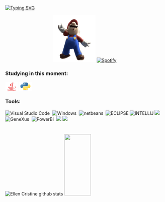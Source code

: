 <a href="https://git.io/typing-svg"><img src="https://readme-typing-svg.herokuapp.com?font=Roboto&weight=500&duration=3000&pause=1000&color=F4F4F7&repeat=true&width=554&lines=%F0%9F%8C%B1+Programmer+in+development;%F0%9F%92%99Passionate+about+data+and+technology;%F0%9F%8E%AFAnalyze%2C+create%2C+solver%2C+and+save+time;%F0%9F%8E%93Student+Information+Systems;%F0%9F%87%A7%F0%9F%87%B7+%F0%9F%91%A9%F0%9F%8F%BD%E2%80%8D%F0%9F%92%BB" alt="Typing SVG"/></a>

<p align="center">
  <img width="27%" height="150px" src="https://github.com/ellencrist/ellencrist/blob/main/img_R/super-mario-rock-and-roll-head-unscreen.gif?raw=true"/>
  <a href="https://open.spotify.com/playlist/2ycm4NMyOUfDe0i3I4oHMm">
    <img src="https://novatorem-t57o-1wqrp0fy7-ellencrist.vercel.app/api/spotify" alt="Spotify">
  </a>
</p>


### Studying in this moment:
<div style="display: inline_block">
  <img align="center" alt="Java" height="30" width="40" src="https://raw.githubusercontent.com/devicons/devicon/master/icons/java/java-plain.svg">
  <img align="center" alt="python" height="30" width="40" src="https://raw.githubusercontent.com/devicons/devicon/master/icons/python/python-original.svg">
 <br>
</div>
  
### Tools:
![Visual Studio Code](https://img.shields.io/badge/-Visual%20Studio%20Code-0D1117?style=for-the-badge&logo=visual-studio-code&logoColor=FFFFFF&labelColor=0D1117)&nbsp;
![Windows](https://img.shields.io/badge/-Windows-0D1117?style=for-the-badge&logo=windows&labelColor=0D1117)&nbsp;
![netbeans](https://img.shields.io/badge/-Netbeans-0D1117?style=for-the-badge&logo=apache-netbeans-ide&labelColor=0D1117)&nbsp;
<img alt="ECLIPSE" src="https://img.shields.io/badge/Eclipse-0D1117?style=for-the-badge&logo=eclipse&logoColor=white" />
<img  alt="INTELLIJ" src="https://img.shields.io/badge/IntelliJ_IDEA-0D1117.svg?style=for-the-badge&logo=intellij-idea&logoColor=white" />
<img src="https://img.shields.io/badge/SQL%20Server-0D1117?style=for-the-badge&logo=microsoft-sql-server&logoColor=white&labelColor=0D1117&color=0D1117">
![GeneXus](https://img.shields.io/badge/-genexus-0D1117?style=for-the-badge&logo=genexus&logoColor=007ACC&labelColor=0D1117)&nbsp;
![PowerBi](https://img.shields.io/badge/-PowerBi%20-0D1117?style=for-the-badge&logo=PowerBi&logoColor=FFFFFF&labelColor=FFFF0)&nbsp;
 <img src="https://img.shields.io/badge/Excel-217346?style=for-the-badge&logo=microsoft-excel&logoColor=white&labelColor=0D1117&color=0D1117">
<img src="https://img.shields.io/badge/Visual%20Basic-0D1117?style=for-the-badge&logo=visual-studio&logoColor=white&labelColor=0D1117&color=0D1117">

#
<div>
  <img width="49%" height="195px" src="https://github-readme-stats.vercel.app/api?username=ellencrist&show_icons=true&hide_border=true&title_color=FF00FF&icon_color=191970text_color=4B0082&bg_color=0d1117" alt="Ellen Cristine  github stats"/> 
  
  <img width="41%" height="195px" src="https://github-readme-stats.vercel.app/api/top-langs/?username=ellencrist&layout=compact&hide_border=true&title_color=FF00FFtext_color=191970_color=4B0082&bg_color=0d1117"/>
</div>
